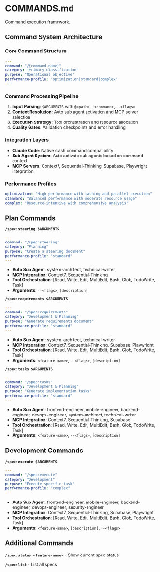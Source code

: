 # COMMANDS.md

Command execution framework.

## Command System Architecture

### Core Command Structure

```yaml
---
command: "/{command-name}"
category: "Primary classification"
purpose: "Operational objective"
performance-profile: "optimization|standard|complex"
---
```

### Command Processing Pipeline

1. **Input Parsing**: `$ARGUMENTS` with `@<path>`, `!<command>`, `--<flags>`
2. **Context Resolution**: Auto sub agent activation and MCP server selection
3. **Execution Strategy**: Tool orchestration and resource allocation
4. **Quality Gates**: Validation checkpoints and error handling

### Integration Layers

- **Claude Code**: Native slash command compatibility
- **Sub Agent System**: Auto activate sub agents based on command context
- **MCP Servers**: Context7, Sequential-Thinking, Supabase, Playwright integration

### Performance Profiles

```yaml
optimization: "High-performance with caching and parallel execution"
standard: "Balanced performance with moderate resource usage"
complex: "Resource-intensive with comprehensive analysis"
```

## Plan Commands

**`/spec:steering $ARGUMENTS`**

```yaml
---
command: "/spec:steering"
category: "Planning"
purpose: "Create a steering document"
performance-profile: "standard"
---
```

- **Auto Sub Agent**: system-architect, technical-writer
- **MCP Integration**: Context7, Sequential-Thinking
- **Tool Orchestration**: [Read, Write, Edit, MultiEdit, Bash, Glob, TodoWrite, Task]
- **Arguments**: `--<flags>`, `[description]`

**`/spec:requirements $ARGUMENTS`**

```yaml
---
command: "/spec:requirements"
category: "Development & Planning"
purpose: "Generate requirements document"
performance-profile: "standard"
---
```

- **Auto Sub Agent**: system-architect, technical-writer
- **MCP Integration**: Context7, Sequential-Thinking, Supabase, Playwright
- **Tool Orchestration**: [Read, Write, Edit, MultiEdit, Bash, Glob, TodoWrite, Task]
- **Arguments**: `<feature-name>`, `--<flags>`, `[description]`

**`/spec:tasks $ARGUMENTS`**

```yaml
---
command: "/spec:tasks"
category: "Development & Planning"
purpose: "Generate implementation tasks"
performance-profile: "standard"
---
```

- **Auto Sub Agent**: frontend-engineer, mobile-engineer, backend-engineer, devops-engineer, system-architect,
  technical-writer
- **MCP Integration**: Context7, Sequential-Thinking, Supabase
- **Tool Orchestration**: [Read, Write, Edit, MultiEdit, Bash, Glob, TodoWrite, Task]
- **Arguments**: `<feature-name>`, `--<flags>`, `[description]`

## Development Commands

**`/spec:execute $ARGUMENTS`**

```yaml
---
command: "/spec:execute"
category: "Development"
purpose: "Execute specific task"
performance-profile: "complex"
---
```

- **Auto Sub Agent**: frontend-engineer, mobile-engineer, backend-engineer, devops-engineer, security-engineer
- **MCP Integration**: Context7, Sequential-Thinking, Supabase, Playwright
- **Tool Orchestration**: [Read, Write, Edit, MultiEdit, Bash, Glob, TodoWrite, Task]
- **Arguments**: `<feature-name>`, `[description]`, `--<flags>`

## Additional Commands

**`/spec:status <feature-name>`** - Show current spec status

**`/spec:list`** - List all specs
